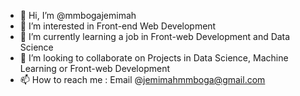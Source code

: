 - 👋 Hi, I’m @mmbogajemimah
- 👀 I’m interested in Front-end Web Development
- 🌱 I’m currently learning a job in Front-web Development and Data Science
- 💞️ I’m looking to collaborate on Projects in Data Science, Machine Learning or Front-web Development
- 📫 How to reach me : Email @jemimahmmboga@gmail.com

<!---
mmbogajemimah/mmbogajemimah is a ✨ special ✨ repository because its `README.md` (this file) appears on your GitHub profile.
You can click the Preview link to take a look at your changes.
--->
